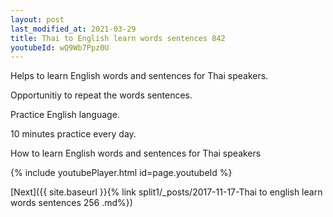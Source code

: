 ```yaml
---
layout: post
last_modified_at: 2021-03-29
title: Thai to English learn words sentences 842 
youtubeId: wQ9Wb7Ppz0U
---
```

 
 
Helps to learn English words and sentences for Thai speakers.

Opportunitiy to repeat the words sentences. 

Practice English language. 
 
10 minutes practice every day. 
 
How to learn English words and sentences for Thai speakers 
 
{% include youtubePlayer.html id=page.youtubeId %}
 
 
[Next]({{ site.baseurl }}{% link  split1/_posts/2017-11-17-Thai to english learn words sentences 256 .md%})
 

